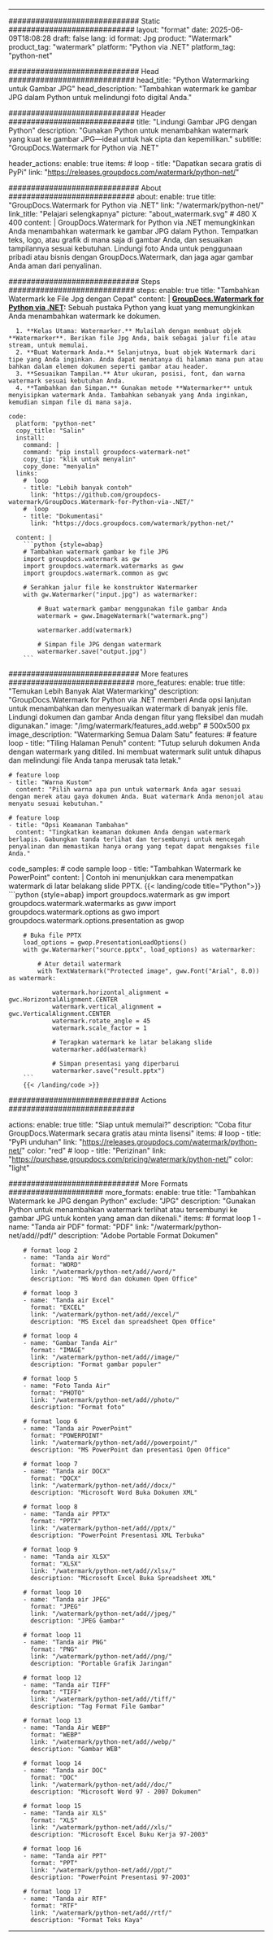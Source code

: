 
---
############################# Static ############################
layout: "format"
date:  2025-06-09T18:08:28
draft: false
lang: id
format: Jpg
product: "Watermark"
product_tag: "watermark"
platform: "Python via .NET"
platform_tag: "python-net"

############################# Head ############################
head_title: "Python Watermarking untuk Gambar JPG"
head_description: "Tambahkan watermark ke gambar JPG dalam Python untuk melindungi foto digital Anda."

############################# Header ############################
title: "Lindungi Gambar JPG dengan Python" 
description: "Gunakan Python untuk menambahkan watermark yang kuat ke gambar JPG—ideal untuk hak cipta dan kepemilikan."
subtitle: "GroupDocs.Watermark for Python via .NET" 

header_actions:
  enable: true
  items:
    #  loop
    - title: "Dapatkan secara gratis di PyPi"
      link: "https://releases.groupdocs.com/watermark/python-net/"
      
############################# About ############################
about:
    enable: true
    title: "GroupDocs.Watermark for Python via .NET"
    link: "/watermark/python-net/"
    link_title: "Pelajari selengkapnya"
    picture: "about_watermark.svg" # 480 X 400
    content: |
       GroupDocs.Watermark for Python via .NET memungkinkan Anda menambahkan watermark ke gambar JPG dalam Python. Tempatkan teks, logo, atau grafik di mana saja di gambar Anda, dan sesuaikan tampilannya sesuai kebutuhan. Lindungi foto Anda untuk penggunaan pribadi atau bisnis dengan GroupDocs.Watermark, dan jaga agar gambar Anda aman dari penyalinan.

############################# Steps ############################
steps:
    enable: true
    title: "Tambahkan Watermark ke File Jpg dengan Cepat"
    content: |
      **[GroupDocs.Watermark for Python via .NET](https://products.groupdocs.com/watermark/python-net/):** Sebuah pustaka Python yang kuat yang memungkinkan Anda menambahkan watermark ke dokumen.
      
      1. **Kelas Utama: Watermarker.** Mulailah dengan membuat objek **Watermarker**. Berikan file Jpg Anda, baik sebagai jalur file atau stream, untuk memulai.
      2. **Buat Watermark Anda.** Selanjutnya, buat objek Watermark dari tipe yang Anda inginkan. Anda dapat menatanya di halaman mana pun atau bahkan dalam elemen dokumen seperti gambar atau header.
      3. **Sesuaikan Tampilan.** Atur ukuran, posisi, font, dan warna watermark sesuai kebutuhan Anda.
      4. **Tambahkan dan Simpan.** Gunakan metode **Watermarker** untuk menyisipkan watermark Anda. Tambahkan sebanyak yang Anda inginkan, kemudian simpan file di mana saja.
   
    code:
      platform: "python-net"
      copy_title: "Salin"
      install:
        command: |
        command: "pip install groupdocs-watermark-net"
        copy_tip: "klik untuk menyalin"
        copy_done: "menyalin"
      links:
        #  loop
        - title: "Lebih banyak contoh"
          link: "https://github.com/groupdocs-watermark/GroupDocs.Watermark-for-Python-via-.NET/"
        #  loop
        - title: "Dokumentasi"
          link: "https://docs.groupdocs.com/watermark/python-net/"
          
      content: |
        ```python {style=abap}
        # Tambahkan watermark gambar ke file JPG
        import groupdocs.watermark as gw
        import groupdocs.watermark.watermarks as gww
        import groupdocs.watermark.common as gwс

        # Serahkan jalur file ke konstruktor Watermarker
        with gw.Watermarker("input.jpg") as watermarker:

            # Buat watermark gambar menggunakan file gambar Anda
            watermark = gww.ImageWatermark("watermark.png")

            watermarker.add(watermark)

            # Simpan file JPG dengan watermark
            watermarker.save("output.jpg")
        ```  

############################# More features ############################
more_features:
  enable: true
  title: "Temukan Lebih Banyak Alat Watermarking"
  description: "GroupDocs.Watermark for Python via .NET memberi Anda opsi lanjutan untuk menambahkan dan menyesuaikan watermark di banyak jenis file. Lindungi dokumen dan gambar Anda dengan fitur yang fleksibel dan mudah digunakan."
  image: "/img/watermark/features_add.webp" # 500x500 px
  image_description: "Watermarking Semua Dalam Satu"
  features:
    # feature loop
    - title: "Tiling Halaman Penuh"
      content: "Tutup seluruh dokumen Anda dengan watermark yang ditiled. Ini membuat watermark sulit untuk dihapus dan melindungi file Anda tanpa merusak tata letak."

    # feature loop
    - title: "Warna Kustom"
      content: "Pilih warna apa pun untuk watermark Anda agar sesuai dengan merek atau gaya dokumen Anda. Buat watermark Anda menonjol atau menyatu sesuai kebutuhan."

    # feature loop
    - title: "Opsi Keamanan Tambahan"
      content: "Tingkatkan keamanan dokumen Anda dengan watermark berlapis. Gabungkan tanda terlihat dan tersembunyi untuk mencegah penyalinan dan memastikan hanya orang yang tepat dapat mengakses file Anda."
      
  code_samples:
    # code sample loop
    - title: "Tambahkan Watermark ke PowerPoint"
      content: |
        Contoh ini menunjukkan cara menempatkan watermark di latar belakang slide PPTX.
        {{< landing/code title="Python">}}
        ```python {style=abap}
        import groupdocs.watermark as gw
        import groupdocs.watermark.watermarks as gww
        import groupdocs.watermark.options as gwo
        import groupdocs.watermark.options.presentation as gwop

        # Buka file PPTX
        load_options = gwop.PresentationLoadOptions()
        with gw.Watermarker("source.pptx", load_options) as watermarker:

            # Atur detail watermark
            with TextWatermark("Protected image", gww.Font("Arial", 8.0)) as watermark:

                watermark.horizontal_alignment = gwс.HorizontalAlignment.CENTER
                watermark.vertical_alignment = gwс.VerticalAlignment.CENTER
                watermark.rotate_angle = 45
                watermark.scale_factor = 1

                # Terapkan watermark ke latar belakang slide
                watermarker.add(watermark)

                # Simpan presentasi yang diperbarui
                watermarker.save("result.pptx")
        ```
        {{< /landing/code >}}


############################# Actions ############################

actions:
  enable: true
  title: "Siap untuk memulai?"
  description: "Coba fitur GroupDocs.Watermark secara gratis atau minta lisensi"
  items:
    #  loop
    - title: "PyPi unduhan"
      link: "https://releases.groupdocs.com/watermark/python-net/"
      color: "red"
        #  loop
    - title: "Perizinan"
      link: "https://purchase.groupdocs.com/pricing/watermark/python-net/"
      color: "light"


############################# More Formats #####################
more_formats:
    enable: true
    title: "Tambahkan Watermark ke JPG dengan Python"
    exclude: "JPG"
    description: "Gunakan Python untuk menambahkan watermark terlihat atau tersembunyi ke gambar JPG untuk konten yang aman dan dikenali."
    items: 
        # format loop 1
        - name: "Tanda air PDF"
          format: "PDF"
          link: "/watermark/python-net/add//pdf/"
          description: "Adobe Portable Format Dokumen"

        # format loop 2
        - name: "Tanda air Word"
          format: "WORD"
          link: "/watermark/python-net/add//word/"
          description: "MS Word dan dokumen Open Office"
          
        # format loop 3
        - name: "Tanda air Excel"
          format: "EXCEL"
          link: "/watermark/python-net/add//excel/"
          description: "MS Excel dan spreadsheet Open Office"

        # format loop 4
        - name: "Gambar Tanda Air"
          format: "IMAGE"
          link: "/watermark/python-net/add//image/"
          description: "Format gambar populer"

        # format loop 5
        - name: "Foto Tanda Air"
          format: "PHOTO"
          link: "/watermark/python-net/add//photo/"
          description: "Format foto"

        # format loop 6
        - name: "Tanda air PowerPoint"
          format: "POWERPOINT"
          link: "/watermark/python-net/add//powerpoint/"
          description: "MS PowerPoint dan presentasi Open Office"

        # format loop 7
        - name: "Tanda air DOCX"
          format: "DOCX"
          link: "/watermark/python-net/add//docx/"
          description: "Microsoft Word Buka Dokumen XML"
          
        # format loop 8
        - name: "Tanda air PPTX"
          format: "PPTX"
          link: "/watermark/python-net/add//pptx/"
          description: "PowerPoint Presentasi XML Terbuka"
          
        # format loop 9
        - name: "Tanda air XLSX"
          format: "XLSX"
          link: "/watermark/python-net/add//xlsx/"
          description: "Microsoft Excel Buka Spreadsheet XML"

        # format loop 10
        - name: "Tanda air JPEG"
          format: "JPEG"
          link: "/watermark/python-net/add//jpeg/"
          description: "JPEG Gambar"

        # format loop 11
        - name: "Tanda air PNG"
          format: "PNG"
          link: "/watermark/python-net/add//png/"
          description: "Portable Grafik Jaringan"

        # format loop 12
        - name: "Tanda air TIFF"
          format: "TIFF"
          link: "/watermark/python-net/add//tiff/"
          description: "Tag Format File Gambar"

        # format loop 13
        - name: "Tanda Air WEBP"
          format: "WEBP"
          link: "/watermark/python-net/add//webp/"
          description: "Gambar WEB"

        # format loop 14
        - name: "Tanda air DOC"
          format: "DOC"
          link: "/watermark/python-net/add//doc/"
          description: "Microsoft Word 97 - 2007 Dokumen"

        # format loop 15
        - name: "Tanda air XLS"
          format: "XLS"
          link: "/watermark/python-net/add//xls/"
          description: "Microsoft Excel Buku Kerja 97-2003"

        # format loop 16
        - name: "Tanda air PPT"
          format: "PPT"
          link: "/watermark/python-net/add//ppt/"
          description: "PowerPoint Presentasi 97-2003"

        # format loop 17
        - name: "Tanda air RTF"
          format: "RTF"
          link: "/watermark/python-net/add//rtf/"
          description: "Format Teks Kaya"

---